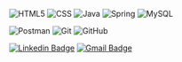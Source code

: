 ![HTML5](https://img.shields.io/badge/-HTML5-DCDCDC?style=flat&logo=HTML5)
![CSS](https://img.shields.io/badge/-CSS-DCDCDC?style=flat&logo=CSS3&logoColor=1572B6)
![Java](https://img.shields.io/badge/-Java-DCDCDC?style=flat&logo=Java&logoColor=ff0000)
![Spring](https://img.shields.io/badge/Spring-DCDCDC?style=for-the-badg-flate&logo=spring&logoColor=32CD32)
![MySQL](https://img.shields.io/badge/-MySQL-DCDCDC?style=flat&logo=mysql&logoColor=#ffffff)

![Postman](https://img.shields.io/badge/-Postman-DCDCDC?style=flat&logo=postman)
![Git](https://img.shields.io/badge/-Git-DCDCDC?style=flat&logo=gitpsot)
![GitHub](https://img.shields.io/badge/-GitHub-DCDCDC?style=flat&logo=github)

[![Linkedin Badge](https://img.shields.io/badge/-MateusCavalcanti-blue?style=flat-square&logo=Linkedin&logoColor=white&link=https://www.linkedin.com/in/mateus-cavalcanti-931381202/)](https://www.linkedin.com/in/mateus-cavalcanti-931381202/)
[![Gmail Badge](https://img.shields.io/badge/-zcavalcan7i@gmail.com-c14438?style=flat-square&logo=Gmail&logoColor=white&link=mailto:zcavalcan7i@gmail.com)](mailto:zcavalcan7i@gmail.com)
